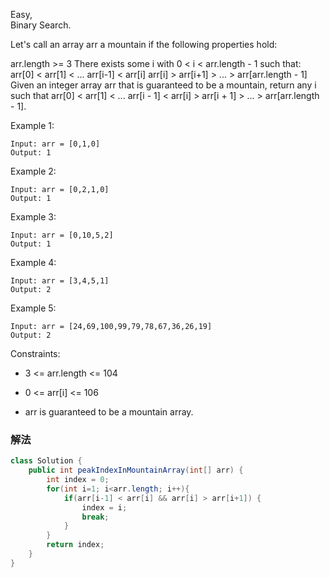 Easy,  
Binary Search.  

Let's call an array arr a mountain if the following properties hold:

arr.length >= 3
There exists some i with 0 < i < arr.length - 1 such that:
arr[0] < arr[1] < ... arr[i-1] < arr[i]
arr[i] > arr[i+1] > ... > arr[arr.length - 1]
Given an integer array arr that is guaranteed to be a mountain, return any i such that arr[0] < arr[1] < ... arr[i - 1] < arr[i] > arr[i + 1] > ... > arr[arr.length - 1].

 

Example 1:
```
Input: arr = [0,1,0]
Output: 1
```
Example 2:
```
Input: arr = [0,2,1,0]
Output: 1
```
Example 3:
```
Input: arr = [0,10,5,2]
Output: 1
```
Example 4:
```
Input: arr = [3,4,5,1]
Output: 2
```
Example 5:
```
Input: arr = [24,69,100,99,79,78,67,36,26,19]
Output: 2
``` 

Constraints:

* 3 <= arr.length <= 104

* 0 <= arr[i] <= 106

* arr is guaranteed to be a mountain array.


### 解法

```java
class Solution {
    public int peakIndexInMountainArray(int[] arr) {
        int index = 0;
        for(int i=1; i<arr.length; i++){
            if(arr[i-1] < arr[i] && arr[i] > arr[i+1]) {
                index = i;
                break;
            } 
        }
        return index;
    }
}
```